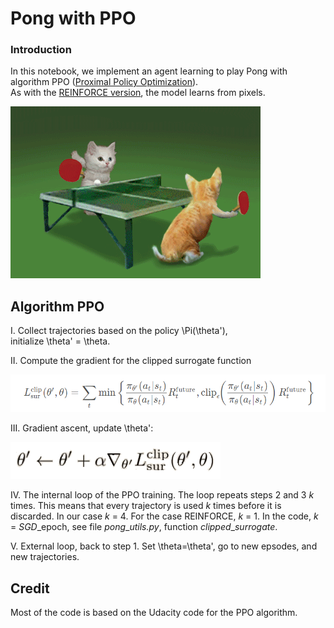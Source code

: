 # Pong with PPO

### Introduction 

In this notebook, we implement an agent learning to play Pong with
algorithm PPO ([Proximal Policy Optimization](https://openai.com/blog/openai-baselines-ppo/)).  
As with the [REINFORCE version](https://github.com/Rafael1s/Deep-Reinforcement-Learning-Udacity/tree/master/Pong-Policy-Gradient-REINFORCE), 
the model learns from pixels.

![](images/cat_pong_giphy.gif)

## Algorithm PPO 

I. Collect trajectories based on the policy \Pi(\theta'),  
initialize  \theta' = \theta.

II. Compute the gradient for the clipped surrogate function

![](images/L_CLIPPED.png)

III. Gradient ascent, update \theta':

![](images/gradient_ascent.png)

IV. The internal loop of the PPO training. The loop repeats steps 2 and 3 
_k_ times. This means that every trajectory is used _k_ times 
before it is discarded. In our case _k_ = 4. For the case REINFORCE,
_k_ = 1. In the code,  _k_ = _SGD_\_epoch,
see file _pong_\__utils.py_, function _clipped_\__surrogate_.

V. External loop, back to step 1. Set \theta=\theta',
 go to new epsodes, and new trajectories.

## Credit       
Most of the code is based on the Udacity code for the PPO algorithm.  
